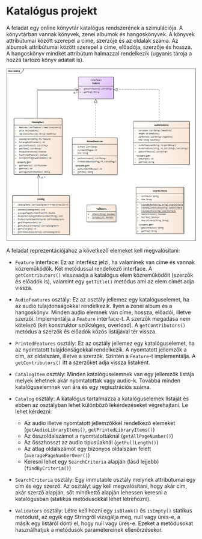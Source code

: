# Katalógus projekt

A feladat egy online könyvtár katalógus rendszerének a szimulációja. A könyvtárban vannak
könyvek, zenei albumok és hangoskönyvek. A könyvek attribútumai között szerepel a címe, szerzője és
az oldalak száma. Az albumok attribútumai között szerepel a címe, előadója, szerzője és hossza.
A hangoskönyv mindkét attribútum halmazzal rendelkezik (ugyanis tároja a hozzá tartozó könyv adatait is).

![UML osztálydiagram](images/catalog.png)

A feladat reprezentációjához a következő elemeket kell megvalósítani:

* `Feature` interface:
  Ez az interfész jelzi, ha valaminek van címe és vannak közreműködők.
  Két metódussal rendelkező interface. A `getContributors()` visszaadja a katalógus elem
  közreműködőit (szerzők és előadók is), valamint egy `getTitle()` metódus
  ami az elem címét adja vissza.

* `AudioFeatures` osztály:
  Ez az osztály jellemez egy katalóguselemet, ha az audio tulajdonságokkal rendelkezik.
  Ilyen a zenei album és a hangoskönyv. Minden audio elemnek van címe, hossza, előadói,
  illetve szerzői.
  Implementálja a `Feature` interface-t.  A szerzők megadása nem kötelező
  (két konstruktor szükséges, overload).
  A `getContributors()` metódus a szerzők és előadók közös listájával tér vissza.

* `PrintedFeatures` osztály:
  Ez az osztály jellemez egy katalóguselemet, ha az nyomtatott tulajdonságokkal rendelkezik.
  A nyomtatott jellemzők a cím, az oldalszám, illetve a szerzők.
  Szintén a `Feature`-t implementálja.
  A `getContributors()` itt a szerzőket adja vissza listaként.

* `CatalogItem` osztály:
  Minden katalóguselemnek van egy jellemzők listája melyek lehetnek akár nyomtatottak vagy audio-k.
  Továbbá minden katalóguselemnek van ára és egy regisztrációs száma.

* `Catalog` osztály:
  A katalógus tartalmazza a katalóguselemek listáját és ebben az osztályban lehet különböző lekérdezéseket végrehajtani.
  Le lehet kérdezni:
    * Az audio illetve nyomtatott jellemzőkkel rendelkező elemeket (`getAudioLibraryItems()`,
      `getPrintedLibraryItems()`)
    * Az összoldalszámot a nyomtatottaknál (`getAllPageNumber()`)
    * Az összhosszt az audio típusúaknál (`getFullLength()`)
    * Az átlag oldalszámot egy bizonyos oldalszám felett (`averagePageNumberOver()`)
    * Keresni lehet egy `SearchCriteria` alapján (lásd lejjebb) (`findByCriteria()`)

* `SearchCriteria` osztály:
  Egy immutable osztály melynek attribútumai egy cím és egy szerző. Az osztályt úgy kell megvalósítani, hogy
  akár cím, akár szerző alapján, sőt mindkettő alapján lehessen keresni a katalógusban (statikus metódusokkal lehet
  létrehozni).

* `Validators` osztály:
  Létre kell hozni egy `isBlank()` és `isEmpty()` statikus metódust, az egyik egy Stringről vizsgálja
  meg, null vagy üres-e, a másik egy listáról dönti el, hogy null vagy üres-e. Ezeket a metódusokat
  használhatjuk a metódusok paramétereinek ellenőrzésekor.

<!--   [rating feedback=java-catalog] -->